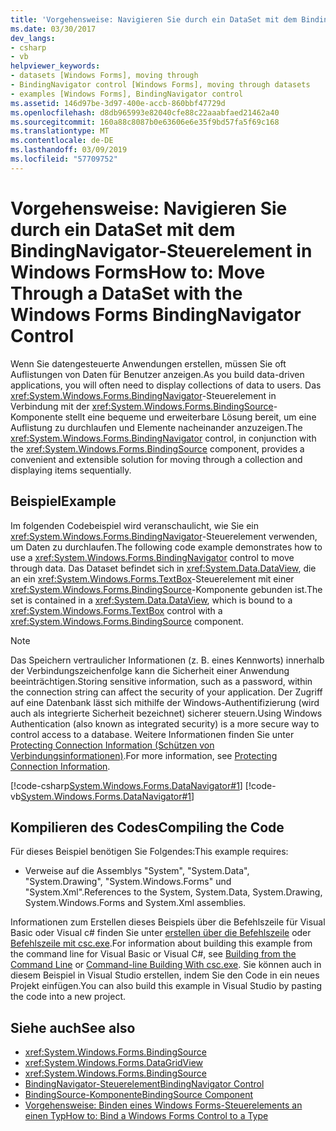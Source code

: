 ```yaml
---
title: 'Vorgehensweise: Navigieren Sie durch ein DataSet mit dem BindingNavigator-Steuerelement in Windows Forms'
ms.date: 03/30/2017
dev_langs:
- csharp
- vb
helpviewer_keywords:
- datasets [Windows Forms], moving through
- BindingNavigator control [Windows Forms], moving through datasets
- examples [Windows Forms], BindingNavigator control
ms.assetid: 146d97be-3d97-400e-accb-860bbf47729d
ms.openlocfilehash: d8db965993e82040cfe88c22aaabfaed21462a40
ms.sourcegitcommit: 160a88c8087b0e63606e6e35f9bd57fa5f69c168
ms.translationtype: MT
ms.contentlocale: de-DE
ms.lasthandoff: 03/09/2019
ms.locfileid: "57709752"
---
```

# <a name="how-to-move-through-a-dataset-with-the-windows-forms-bindingnavigator-control"></a><span data-ttu-id="d7169-102">Vorgehensweise: Navigieren Sie durch ein DataSet mit dem BindingNavigator-Steuerelement in Windows Forms</span><span class="sxs-lookup"><span data-stu-id="d7169-102">How to: Move Through a DataSet with the Windows Forms BindingNavigator Control</span></span>
<span data-ttu-id="d7169-103">Wenn Sie datengesteuerte Anwendungen erstellen, müssen Sie oft Auflistungen von Daten für Benutzer anzeigen.</span><span class="sxs-lookup"><span data-stu-id="d7169-103">As you build data-driven applications, you will often need to display collections of data to users.</span></span> <span data-ttu-id="d7169-104">Das <xref:System.Windows.Forms.BindingNavigator>-Steuerelement in Verbindung mit der <xref:System.Windows.Forms.BindingSource>-Komponente stellt eine bequeme und erweiterbare Lösung bereit, um eine Auflistung zu durchlaufen und Elemente nacheinander anzuzeigen.</span><span class="sxs-lookup"><span data-stu-id="d7169-104">The <xref:System.Windows.Forms.BindingNavigator> control, in conjunction with the <xref:System.Windows.Forms.BindingSource> component, provides a convenient and extensible solution for moving through a collection and displaying items sequentially.</span></span>  
  
## <a name="example"></a><span data-ttu-id="d7169-105">Beispiel</span><span class="sxs-lookup"><span data-stu-id="d7169-105">Example</span></span>  
 <span data-ttu-id="d7169-106">Im folgenden Codebeispiel wird veranschaulicht, wie Sie ein <xref:System.Windows.Forms.BindingNavigator>-Steuerelement verwenden, um Daten zu durchlaufen.</span><span class="sxs-lookup"><span data-stu-id="d7169-106">The following code example demonstrates how to use a <xref:System.Windows.Forms.BindingNavigator> control to move through data.</span></span> <span data-ttu-id="d7169-107">Das Dataset befindet sich in <xref:System.Data.DataView>, die an ein <xref:System.Windows.Forms.TextBox>-Steuerelement mit einer <xref:System.Windows.Forms.BindingSource>-Komponente gebunden ist.</span><span class="sxs-lookup"><span data-stu-id="d7169-107">The set is contained in a <xref:System.Data.DataView>, which is bound to a <xref:System.Windows.Forms.TextBox> control with a <xref:System.Windows.Forms.BindingSource> component.</span></span>  
  
> [!NOTE]
>  <span data-ttu-id="d7169-108">Das Speichern vertraulicher Informationen (z. B. eines Kennworts) innerhalb der Verbindungszeichenfolge kann die Sicherheit einer Anwendung beeinträchtigen.</span><span class="sxs-lookup"><span data-stu-id="d7169-108">Storing sensitive information, such as a password, within the connection string can affect the security of your application.</span></span> <span data-ttu-id="d7169-109">Der Zugriff auf eine Datenbank lässt sich mithilfe der Windows-Authentifizierung (wird auch als integrierte Sicherheit bezeichnet) sicherer steuern.</span><span class="sxs-lookup"><span data-stu-id="d7169-109">Using Windows Authentication (also known as integrated security) is a more secure way to control access to a database.</span></span> <span data-ttu-id="d7169-110">Weitere Informationen finden Sie unter [Protecting Connection Information (Schützen von Verbindungsinformationen)](../../data/adonet/protecting-connection-information.md).</span><span class="sxs-lookup"><span data-stu-id="d7169-110">For more information, see [Protecting Connection Information](../../data/adonet/protecting-connection-information.md).</span></span>  
  
 [!code-csharp[System.Windows.Forms.DataNavigator#1](~/samples/snippets/csharp/VS_Snippets_Winforms/System.Windows.Forms.DataNavigator/CS/form1.cs#1)]
 [!code-vb[System.Windows.Forms.DataNavigator#1](~/samples/snippets/visualbasic/VS_Snippets_Winforms/System.Windows.Forms.DataNavigator/VB/form1.vb#1)]  
  
## <a name="compiling-the-code"></a><span data-ttu-id="d7169-111">Kompilieren des Codes</span><span class="sxs-lookup"><span data-stu-id="d7169-111">Compiling the Code</span></span>  
 <span data-ttu-id="d7169-112">Für dieses Beispiel benötigen Sie Folgendes:</span><span class="sxs-lookup"><span data-stu-id="d7169-112">This example requires:</span></span>  
  
-   <span data-ttu-id="d7169-113">Verweise auf die Assemblys "System", "System.Data", "System.Drawing", "System.Windows.Forms" und "System.Xml".</span><span class="sxs-lookup"><span data-stu-id="d7169-113">References to the System, System.Data, System.Drawing, System.Windows.Forms and System.Xml assemblies.</span></span>  
  
 <span data-ttu-id="d7169-114">Informationen zum Erstellen dieses Beispiels über die Befehlszeile für Visual Basic oder Visual c# finden Sie unter [erstellen über die Befehlszeile](../../../visual-basic/reference/command-line-compiler/building-from-the-command-line.md) oder [Befehlszeile mit csc.exe](../../../csharp/language-reference/compiler-options/command-line-building-with-csc-exe.md).</span><span class="sxs-lookup"><span data-stu-id="d7169-114">For information about building this example from the command line for Visual Basic or Visual C#, see [Building from the Command Line](../../../visual-basic/reference/command-line-compiler/building-from-the-command-line.md) or [Command-line Building With csc.exe](../../../csharp/language-reference/compiler-options/command-line-building-with-csc-exe.md).</span></span> <span data-ttu-id="d7169-115">Sie können auch in diesem Beispiel in Visual Studio erstellen, indem Sie den Code in ein neues Projekt einfügen.</span><span class="sxs-lookup"><span data-stu-id="d7169-115">You can also build this example in Visual Studio by pasting the code into a new project.</span></span>  
  
## <a name="see-also"></a><span data-ttu-id="d7169-116">Siehe auch</span><span class="sxs-lookup"><span data-stu-id="d7169-116">See also</span></span>
- <xref:System.Windows.Forms.BindingSource>
- <xref:System.Windows.Forms.DataGridView>
- <xref:System.Windows.Forms.BindingSource>
- [<span data-ttu-id="d7169-117">BindingNavigator-Steuerelement</span><span class="sxs-lookup"><span data-stu-id="d7169-117">BindingNavigator Control</span></span>](bindingnavigator-control-windows-forms.md)
- [<span data-ttu-id="d7169-118">BindingSource-Komponente</span><span class="sxs-lookup"><span data-stu-id="d7169-118">BindingSource Component</span></span>](bindingsource-component.md)
- [<span data-ttu-id="d7169-119">Vorgehensweise: Binden eines Windows Forms-Steuerelements an einen Typ</span><span class="sxs-lookup"><span data-stu-id="d7169-119">How to: Bind a Windows Forms Control to a Type</span></span>](how-to-bind-a-windows-forms-control-to-a-type.md)
